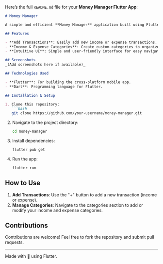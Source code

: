 Here’s the full `README.md` file for your **Money Manager Flutter App**:

```markdown
# Money Manager

A simple and efficient **Money Manager** application built using Flutter. This app helps users keep track of their financial activities by allowing them to add and categorize transactions as income or expenses. It provides a clear overview of the user's financial status, helping them manage their money better.

## Features

- **Add Transactions**: Easily add new income or expense transactions.
- **Income & Expense Categories**: Create custom categories to organize your finances.
- **Intuitive UI**: Simple and user-friendly interface for easy navigation.

## Screenshots
_(Add screenshots here if available)_

## Technologies Used

- **Flutter**: For building the cross-platform mobile app.
- **Dart**: Programming language for Flutter.

## Installation & Setup

1. Clone this repository:
   ```bash
   git clone https://github.com/your-username/money-manager.git
   ```
2. Navigate to the project directory:
   ```bash
   cd money-manager
   ```
3. Install dependencies:
   ```bash
   flutter pub get
   ```
4. Run the app:
   ```bash
   flutter run
   ```

## How to Use

1. **Add Transactions**: Use the "+" button to add a new transaction (income or expense).
2. **Manage Categories**: Navigate to the categories section to add or modify your income and expense categories.

## Contributions

Contributions are welcome! Feel free to fork the repository and submit pull requests.

---

Made with 💙 using Flutter.

```

